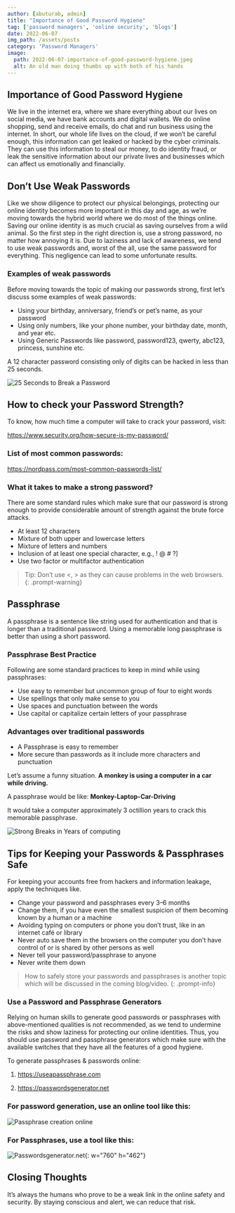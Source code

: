 ```yaml
---
author: [abuturab, admin]
title: "Importance of Good Password Hygiene"
tag: ['password managers', 'online security', 'blogs']
date: 2022-06-07
img_path: /assets/posts
category: 'Password Managers'
image:   
  path: 2022-06-07-importance-of-good-password-hygiene.jpeg
  alt: An old man doing thumbs up with both of his hands
---
```


## **Importance of Good Password Hygiene**

We live in the internet era, where we share everything about our lives on social media, we have bank accounts and digital wallets. We do online shopping, send and receive emails, do chat and run business using the internet. In short, our whole life lives on the cloud, if we won’t be careful enough, this information can get leaked or hacked by the cyber criminals. They can use this information to steal our money, to do identity fraud, or leak the sensitive information about our private lives and businesses which can affect us emotionally and financially.

## **Don’t Use Weak Passwords**

Like we show diligence to protect our physical belongings, protecting our online identity becomes more important in this day and age, as we’re moving towards the hybrid world where we do most of the things online. Saving our online identity is as much crucial as saving ourselves from a wild animal. So the first step in the right direction is, use a strong password, no matter how annoying it is. Due to laziness and lack of awareness, we tend to use weak passwords and, worst of the all, use the same password for everything. This negligence can lead to some unfortunate results.

### Examples of weak passwords

Before moving towards the topic of making our passwords strong, first let’s discuss some examples of weak passwords:

- Using your birthday, anniversary, friend’s or pet’s name, as your password
- Using only numbers, like your phone number, your birthday date, month, and year etc.
- Using Generic Passwords like password, password123, qwerty, abc123, princess, sunshine etc.

A 12 character password consisting only of digits can be hacked in less than 25 seconds.

![25 Seconds to Break a Password](25sec.png)

## **How to check your Password Strength?**

To know, how much time a computer will take to crack your password, visit:

<https://www.security.org/how-secure-is-my-password/>

### List of most common passwords:

<https://nordpass.com/most-common-passwords-list/>

### What it takes to make a strong password?

There are some standard rules which make sure that our password is strong enough to provide considerable amount of strength against the brute force attacks.

- At least 12 characters
- Mixture of both upper and lowercase letters
- Mixture of letters and numbers
- Inclusion of at least one special character, e.g., ! @ # ?]
- Use two factor or multifactor authentication

> Tip: Don’t use <, > as they can cause problems in the web browsers.
{: .prompt-warning}

## **Passphrase**

A passphrase is a sentence like string used for authentication and that is longer than a traditional password. Using a memorable long passphrase is better than using a short password.

### Passphrase Best Practice

Following are some standard practices to keep in mind while using passphrases:

- Use easy to remember but uncommon group of four to eight words
- Use spellings that only make sense to you
- Use spaces and punctuation between the words
- Use capital or capitalize certain letters of your passphrase

### Advantages over traditional passwords

- A Passphrase is easy to remember
- More secure than passwords as it include more characters and punctuation

Let’s assume a funny situation. **A monkey is using a computer in a car while driving.**

A passphrase would be like: **Monkey-Laptop-Car-Driving**

It would take a computer approximately 3 octillion years to crack this memorable passphrase.

![Strong Breaks in Years of computing](years_sec.png)

## **Tips for Keeping your Passwords & Passphrases Safe**

For keeping your accounts free from hackers and information leakage, apply the techniques like.

- Change your password and passphrases every 3–6 months
- Change them, if you have even the smallest suspicion of them becoming known by a human or a machine
- Avoiding typing on computers or phone you don’t trust, like in an internet café or library
- Never auto save them in the browsers on the computer you don’t have control of or is shared by other persons as well
- Never tell your password/passphrase to anyone
- Never write them down
    
> How to safely store your passwords and passphrases is another topic which will be discussed in the coming blog/video.
{: .prompt-info}

### Use a Password and Passphrase Generators

Relying on human skills to generate good passwords or passphrases with above-mentioned qualities is not recommended, as we tend to undermine the risks and show laziness for protecting our online identities. Thus, you should use password and passphrase generators which make sure with the available switches that they have all the features of a good hygiene.

To generate passphrases & passwords online:

1) <https://useapassphrase.com>

2) <https://passwordsgenerator.net>

### For password generation, use an online tool like this:

![Passphrase creation online](passphrase.png)

### For Passphrases, use a tool like this:

![Passwordsgenerator.net](password.png){: w="760" h="462"}

## **Closing Thoughts**

It’s always the humans who prove to be a weak link in the online safety and security. By staying conscious and alert, we can reduce that risk.